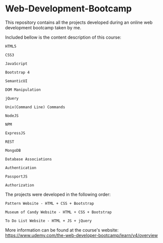 # Web-Development-Bootcamp

This repository contains all the projects developed during an online web development bootcamp taken by me.

Included bellow is the content description of this course:

	HTML5

	CSS3

	JavaScript

	Bootstrap 4

	SemanticUI

	DOM Manipulation

	jQuery

	Unix(Command Line) Commands

	NodeJS

	NPM

	ExpressJS

	REST

	MongoDB

	Database Associations

	Authentication

	PassportJS

	Authorization

The projects were developed in the following order:

	Pattern Website - HTML + CSS + Bootstrap
	
	Museum of Candy Website - HTML + CSS + Bootstrap
	
	To Do List Website - HTML + JS + jQuery

More information can be found at the course's website: https://www.udemy.com/the-web-developer-bootcamp/learn/v4/overview
